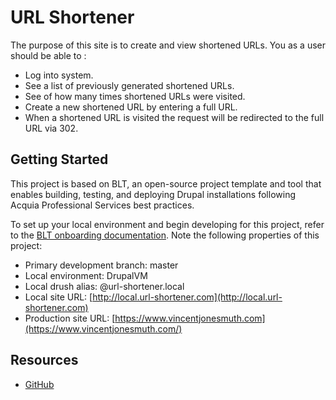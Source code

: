 # URL Shortener

The purpose of this site is to create and view shortened URLs. You as a user should be able to :
* Log into system.
* See a list of previously generated shortened URLs.
* See of how many times shortened URLs were visited.
* Create a new shortened URL by entering a full URL.
* When a shortened URL is visited the request will be redirected to the full URL via 302.

## Getting Started

This project is based on BLT, an open-source project template and tool that enables building, testing, and deploying Drupal installations following Acquia Professional Services best practices.

To set up your local environment and begin developing for this project, refer to the [BLT onboarding documentation](http://blt.readthedocs.io/en/latest/readme/onboarding/). Note the following properties of this project:
* Primary development branch: master
* Local environment: DrupalVM
* Local drush alias: @url-shortener.local
* Local site URL: [http://local.url-shortener.com](http://local.url-shortener.com)
* Production site URL: [https://www.vincentjonesmuth.com](https://www.vincentjonesmuth.com/)

## Resources

* [GitHub](https://github.com/VinceJones/url-shortener)
